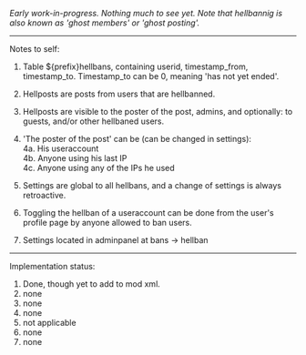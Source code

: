 *Early work-in-progress. Nothing much to see yet. Note that hellbannig is also known as 'ghost members' or 'ghost posting'.*

---

Notes to self:

1. Table ${prefix}hellbans, containing userid, timestamp_from, timestamp_to. Timestamp_to can be 0,
   meaning 'has not yet ended'.

2. Hellposts are posts from users that are hellbanned.

3. Hellposts are visible to the poster of the post, admins, and optionally: to guests, and/or other hellbaned users.

4. 'The poster of the post' can be (can be changed in settings):  
  4a. His useraccount  
  4b. Anyone using his last IP  
  4c. Anyone using any of the IPs he used  

5. Settings are global to all hellbans, and a change of settings is always retroactive.

6. Toggling the hellban of a useraccount can be done from the user's profile page by anyone allowed to ban users.

7. Settings located in adminpanel at bans -> hellban

---

Implementation status:  
1. Done, though yet to add to mod xml.  
2. none  
3. none  
4. none  
5. not applicable  
6. none  
7. none  

